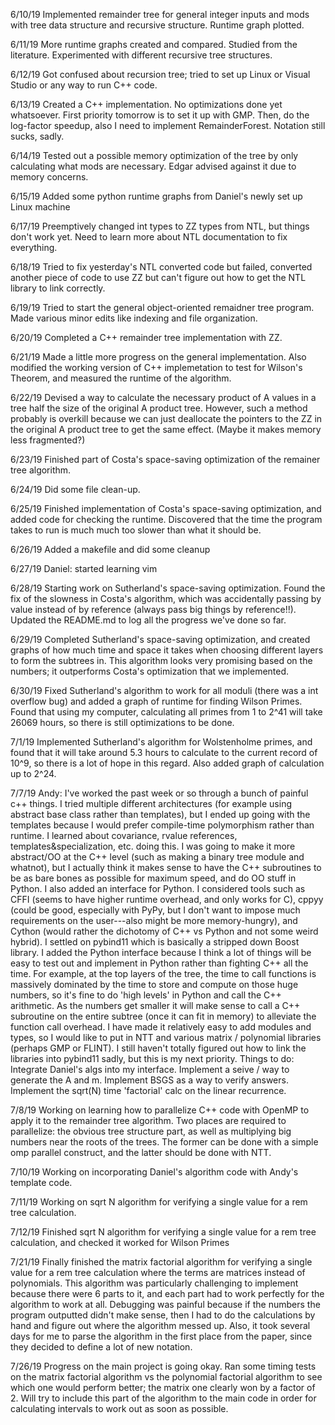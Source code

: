 6/10/19
Implemented remainder tree for general integer inputs and mods with tree data structure and recursive structure. Runtime graph plotted.

6/11/19
More runtime graphs created and compared. Studied from the literature. Experimented with different recursive tree structures.

6/12/19
Got confused about recursion tree; tried to set up Linux or Visual Studio or any way to run C++ code.

6/13/19
Created a C++ implementation. No optimizations done yet whatsoever. First priority tomorrow is to set it up with GMP. Then, do the log-factor speedup, also I need to implement RemainderForest. Notation still sucks, sadly.

6/14/19
Tested out a possible memory optimization of the tree by only calculating what mods are necessary. Edgar advised against it due to memory concerns.

6/15/19
Added some python runtime graphs from Daniel's newly set up Linux machine

6/17/19
Preemptively changed int types to ZZ types from NTL, but things don't work yet. Need to learn more about NTL documentation to fix everything.

6/18/19
Tried to fix yesterday's NTL converted code but failed, converted another piece of code to use ZZ but can't figure out how to get the NTL library to link correctly.

6/19/19
Tried to start the general object-oriented remaidner tree program. Made various minor edits like indexing and file organization.

6/20/19
Completed a C++ remainder tree implementation with ZZ.

6/21/19
Made a little more progress on the general implementation. Also modified the working version of C++ implemetation to test for Wilson's Theorem, and measured the runtime of the algorithm.

6/22/19
Devised a way to calculate the necessary product of A values in a tree half the size of the original A product tree. However, such a method probably is overkill because we can just deallocate the pointers to the ZZ in the original A product tree to get the same effect. (Maybe it makes memory less fragmented?)

6/23/19
Finished part of Costa's space-saving optimization of the remainer tree algorithm.

6/24/19
Did some file clean-up.

6/25/19
Finished implementation of Costa's space-saving optimization, and added code for checking the runtime. Discovered that the time the program takes to run is much much too slower than what it should be.

6/26/19
Added a makefile and did some cleanup

6/27/19
Daniel: started learning vim

6/28/19
Starting work on Sutherland's space-saving optimization. Found the fix of the slowness in Costa's algorithm, which was accidentally passing by value instead of by reference (always pass big things by reference!!). Updated the README.md to log all the progress we've done so far.

6/29/19
Completed Sutherland's space-saving optimization, and created graphs of how much time and space it takes when choosing different layers to form the subtrees in. This algorithm looks very promising based on the numbers; it outperforms Costa's optimization that we implemented.

6/30/19
Fixed Sutherland's algorithm to work for all moduli (there was a int overflow bug) and added a graph of runtime for finding Wilson Primes. Found that using my computer, calculating all primes from 1 to 2^41 will take 26069 hours, so there is still optimizations to be done.

7/1/19
Implemented Sutherland's algorithm for Wolstenholme primes, and found that it will take around 5.3 hours to calculate to the current record of 10^9, so there is a lot of hope in this regard. Also added graph of calculation up to 2^24.

7/7/19
Andy: I've worked the past week or so through a bunch of painful c++ things. I tried multiple different architectures (for example using abstract base class rather than templates), but I ended up going with the templates because I would prefer compile-time polymorphism rather than runtime. I learned about covariance, rvalue references, templates&specialization,  etc. doing this. I was going to make it more abstract/OO at the C++ level (such as making a binary tree module and whatnot), but I actually think it makes sense to have the C++ subroutines to be as bare bones as possible for maximum speed, and do OO stuff in Python.
I also added an interface for Python. I considered tools such as CFFI (seems to have higher runtime overhead, and only works for C), cppyy (could be good, especially with PyPy, but I don't want to impose much requirements on the user---also might be more memory-hungry), and Cython (would rather the dichotomy of C++ vs Python and not some weird hybrid). I settled on pybind11 which is basically a stripped down Boost library. I added the Python interface because I think a lot of things will be easy to test out and implement in Python rather than fighting C++ all the time.
For example, at the top layers of the tree, the time to call functions is massively dominated by the time to store and compute on those huge numbers, so it's fine to do 'high levels' in Python and call the C++ arithmetic. As the numbers get smaller it will make sense to call a C++ subroutine on the entire subtree (once it can fit in memory) to alleviate the function call overhead.
I have made it relatively easy to add modules and types, so I would like to put in NTT and various matrix / polynomial libraries (perhaps GMP or FLINT). I still haven't totally figured out how to link the libraries into pybind11 sadly, but this is my next priority.
Things to do: Integrate Daniel's algs into my interface. Implement a seive / way to generate the A and m. Implement BSGS as a way to verify answers. Implement the sqrt(N) time 'factorial' calc on the linear recurrence.

7/8/19
Working on learning how to parallelize C++ code with OpenMP to apply it to the remainder tree algorithm. Two places are required to parallelize: the obvious tree structure part, as well as multiplying big numbers near the roots of the trees. The former can be done with a simple omp parallel construct, and the latter should be done with NTT. 

7/10/19
Working on incorporating Daniel's algorithm code with Andy's template code.

7/11/19
Working on sqrt N algorithm for verifying a single value for a rem tree calculation.

7/12/19
Finished sqrt N algorithm for verifying a single value for a rem tree calculation, and checked it worked for Wilson Primes

7/21/19
Finally finished the matrix factorial algorithm for verifying a single value for a rem tree calculation where the terms are matrices instead of polynomials. This algorithm was particularly challenging to implement because there were 6 parts to it, and each part had to work perfectly for the algorithm to work at all. Debugging was painful because if the numbers the program outputted didn't make sense, then I had to do the calculations by hand and figure out where the algorithm messed up. Also, it took several days for me to parse the algorithm in the first place from the paper, since they decided to define a lot of new notation. 

7/26/19
Progress on the main project is going okay. Ran some timing tests on the matrix factorial algorithm vs the polynomial factorial algorithm to see which one would perform better; the matrix one clearly won by a factor of 2. Will try to include this part of the algorithm to the main code in order for calculating intervals to work out as soon as possible.
